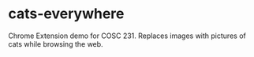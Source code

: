 # cats-everywhere
Chrome Extension demo for COSC 231.  Replaces images with pictures of cats while browsing the web.
